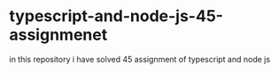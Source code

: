 # typescript-and-node-js-45-assignmenet
in this repository i have solved 45 assignment of typescript and node js
